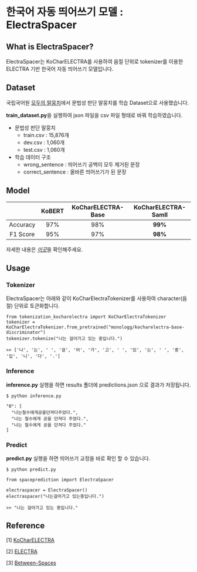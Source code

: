 # 한국어 자동 띄어쓰기 모델 : ElectraSpacer

## What is ElectraSpacer?

ElectraSpacer는 KoCharELECTRA를 사용하여 음절 단위로 tokenizer를 이용한 ELECTRA 기반 한국어 자동 띄어쓰기 모델입니다.

## Dataset

국립국어원 [모두의 말뭉치](https://corpus.korean.go.kr "모두의 말뭉치")에서 문법성 판단 말뭉치를 학습 Dataset으로 사용했습니다.

**train_dataset.py**을 실행하여 json 파일을 csv 파일 형태로 바꿔 학습하였습니다.

- 문법성 판단 말뭉치
  - train.csv : 15,876개
  - dev.csv : 1,060개
  - test.csv : 1,060개
- 학습 데이터 구조
  - wrong_sentence : 띄어쓰기 공백이 모두 제거된 문장
  - correct_sentence : 올바른 띄어쓰기가 된 문장
  
## Model

| | KoBERT | KoCharELECTRA-Base | **KoCharELECTRA-Samll** |
|:---:|:---:|:---:|:---:|
| Accuracy | 97% | 98% | **99%** |
| F1 Score | 95% | 97% | **98%** |

자세한 내용은 [*이곳*](https://github.com/jaeyeongs/research-develpoment/tree/main/ElectraSpacer)을 확인해주세요.

## Usage

### Tokenizer

ElectraSpacer는 아래와 같이 KoCharElectraTokenizer를 사용하여 character(음절) 단위로 토큰화합니다.

```
from tokenization_kocharelectra import KoCharElectraTokenizer
tokenizer = KoCharElectraTokenizer.from_pretrained("monologg/kocharelectra-base-discriminator")
tokenizer.tokenize("나는 걸어가고 있는 중입니다.")

>> ['나', '는', ' ', '걸', '어', '가', '고', ' ', '있', '는', ' ', '중', '입', '니', '다', '.']
```

### Inference

**inference.py** 실행을 하면 results 폴더에 predictions.json 으로 결과가 저장됩니다.

```
$ python inference.py

```

```
"0": [
  "나는철수에게공을던져다주었다.",
  "나는 철수에게 공을 던져다 주었다.",
  "나는 철수에게 공을 던져다 주었다." 
]
```

### Predict

**predict.py** 실행을 하면 띄어쓰기 교정을 바로 확인 할 수 있습니다.

```
$ python predict.py
```

```
from spaceprediction import ElectraSpacer

electraspacer = ElectraSpacer()
electraspacer("나는걸어가고 있는중입니다.")

>> "나는 걸어가고 있는 중입니다."
```

## Reference

[1] [KoCharELECTRA](https://github.com/monologg/KoCharELECTRA "KoCharELECTRA")

[2] [ELECTRA](https://github.com/google-research/electra "ELECTRA")

[3] [Between-Spaces](https://github.com/boostcampaitech2/final-project-level3-nlp-03 "Between-Spaces")
